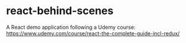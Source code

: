 # react-behind-scenes
A React demo application following a Udemy course: https://www.udemy.com/course/react-the-complete-guide-incl-redux/
